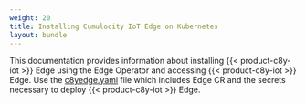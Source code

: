 ```yaml
---
weight: 20
title: Installing Cumulocity IoT Edge on Kubernetes
layout: bundle
---
```


This documentation provides information about installing {{< product-c8y-iot >}} Edge using the Edge Operator and accessing {{< product-c8y-iot >}} Edge. Use the [c8yedge.yaml](/files/edge-k8s/c8yedge.yaml) file which includes Edge CR and the secrets necessary to deploy {{< product-c8y-iot >}} Edge.